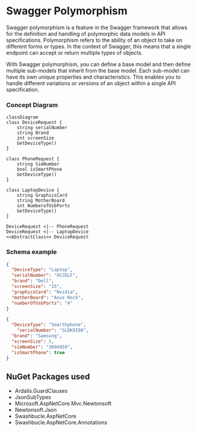 # Swagger Polymorphism

Swagger polymorphism is a feature in the Swagger framework that allows for the definition and handling of polymorphic data models in API specifications. Polymorphism refers to the ability of an object to take on different forms or types. In the context of Swagger, this means that a single endpoint can accept or return multiple types of objects.

With Swagger polymorphism, you can define a base model and then define multiple sub-models that inherit from the base model. Each sub-model can have its own unique properties and characteristics. This enables you to handle different variations or versions of an object within a single API specification.


### Concept Diagram

```mermaid
classDiagram
class DeviceRequest {
    string serialNumber
    string Brand
    int screenSize
    GetDeviceType()
}

class PhoneRequest {
    string SimNumber
    bool isSmartPhone
    GetDeviceType()
}

class LaptopDevice {
    string GraphicsCard
    string MotherBoard
    int NumberofUsbPorts
    GetDeviceType()
}

DeviceRequest <|-- PhoneRequest
DeviceRequest <|-- LaptopDevice
<<AbstractClass>> DeviceRequest
```

### Schema example
```json
{
  "DeviceType": "Laptop",
  "serialNumber": "XCCDLF",
  "brand": "Dell",
  "screenSize": "15",
  "graphicsCard": "Nvidia",
  "motherBoard": "Asus Rock",
  "numberOfUsbPorts": "4"
}
```

```json
{
  "DeviceType": "Smarthphone",
	"serialNumber": "SLDKOI98",
  "brand": "Samsung",
  "screenSize": 5,
  "simNumber": "3094959",
  "isSmartPhone": true
}
```

## NuGet Packages used
- Ardalis.GuardClauses
- JsonSubTypes
- Microsoft.AspNetCore.Mvc.Newtonsoft
- Newtonsoft.Json
- Swashbucle.AspNetCore
- Swashbucle.AspNetCore.Annotations